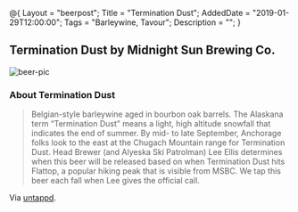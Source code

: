 @{ 
 Layout = "beerpost"; 
 Title = "Termination Dust"; 
 AddedDate = "2019-01-29T12:00:00"; 
 Tags = "Barleywine, Tavour"; 
 Description = ""; 
 } 
 

## Termination Dust by Midnight Sun Brewing Co.

![beer-pic]

### About Termination Dust

> Belgian-style barleywine aged in bourbon oak barrels. The Alaskana term “Termination Dust” means a light, high altitude snowfall that indicates the end of summer. By mid- to late September, Anchorage folks look to the east at the Chugach Mountain range for Termination Dust. Head Brewer (and Alyeska Ski Patrolman) Lee Ellis determines when this beer will be released based on when Termination Dust hits Flattop, a popular hiking peak that is visible from MSBC. We tap this beer each fall when Lee gives the official call.

Via [untappd][untappd-url].

[untappd-url]: <https://untappd.com/b/midnight-sun-brewing-co-termination-dust/808762>
[beer-pic]: https://jasonpowley.com/assets/img/2019-01-29-termination-dust.jpeg "Termination Dust by Midnight Sun Brewing Co."
